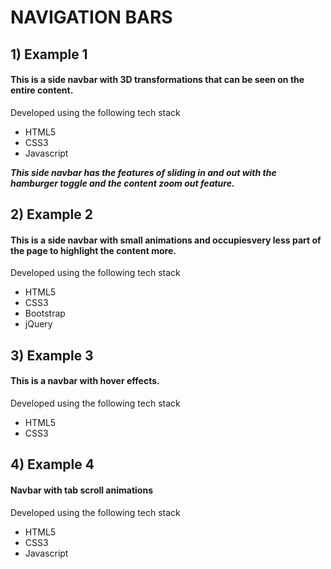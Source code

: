 # NAVIGATION BARS

## 1) Example 1   

#### This is a side navbar with 3D transformations that can be seen on the entire content.   
Developed using the following tech stack
- HTML5
- CSS3
- Javascript

__*This side navbar has the features of sliding in and out with the hamburger toggle and the content zoom out feature.*__   

## 2) Example 2   

#### This is a side navbar with small animations and occupiesvery less part of the page to highlight the content more.   
Developed using the following tech stack
- HTML5
- CSS3
- Bootstrap
- jQuery

## 3) Example 3

#### This is a navbar with hover effects.   
Developed using the following tech stack   
- HTML5
- CSS3

## 4) Example 4

#### Navbar with tab scroll animations   
Developed using the following tech stack    
- HTML5
- CSS3
- Javascript